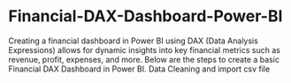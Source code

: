 # Financial-DAX-Dashboard-Power-BI
Creating a financial dashboard in Power BI using DAX (Data Analysis Expressions) allows for dynamic insights into key financial metrics such as revenue, profit, expenses, and more. Below are the steps to create a basic Financial DAX Dashboard in Power BI.
Data Cleaning and import csv file
